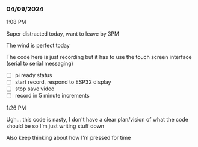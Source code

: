 ### 04/09/2024

1:08 PM

Super distracted today, want to leave by 3PM

The wind is perfect today

The code here is just recording but it has to use the touch screen interface (serial to serial messaging)

- [ ] pi ready status
- [ ] start record, respond to ESP32 display
- [ ] stop save video
- [ ] record in 5 minute increments

1:26 PM

Ugh... this code is nasty, I don't have a clear plan/vision of what the code should be so I'm just writing stuff down

Also keep thinking about how I'm pressed for time
